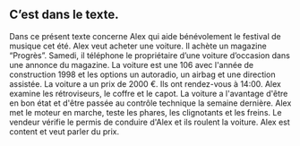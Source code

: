 ## C’est dans le texte.
Dans ce présent texte concerne Alex qui aide bénévolement le festival de musique cet été.
Alex veut acheter une voiture.
Il achète un magazine “Progrès”.
Samedi, il téléphone le propriétaire d’une voiture d’occasion dans une annonce du magazine.
La voiture est une 106 avec l'année de construction 1998 et les options un autoradio, un airbag et une direction assistée.
La voiture a un prix de 2000 €.
Ils ont rendez-vous à 14:00.
Alex examine les rétroviseurs, le coffre et le capot.
La voiture a l'avantage d'être en bon état et d'être passée au contrôle technique la semaine dernière.
Alex met le moteur en marche, teste les phares, les clignotants et les freins.
Le vendeur vérifie le permis de conduire d'Alex et ils roulent la voiture.
Alex est content et veut parler du prix.
